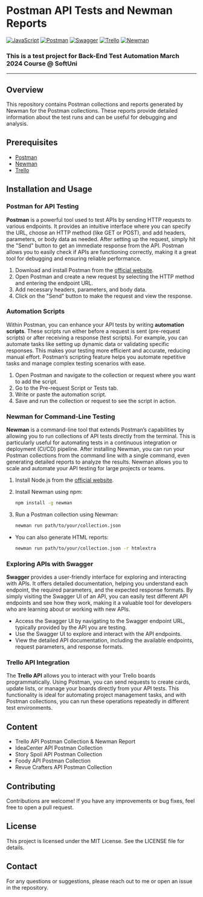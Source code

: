 # Postman API Tests and Newman Reports

[![JavaScript](https://img.shields.io/badge/Made%20with-JavaScript-F7DF1E.svg)](https://developer.mozilla.org/en-US/docs/Web/JavaScript)
[![Postman](https://img.shields.io/badge/tested%20with-Postman-FF6C37.svg)](https://www.postman.com/)
[![Swagger](https://img.shields.io/badge/API-Swagger-85EA2D.svg)](https://swagger.io/)
[![Trello](https://img.shields.io/badge/Project-Trello-0079BF.svg)](https://trello.com/)
[![Newman](https://img.shields.io/badge/tested%20with-Newman-FF6C37.svg)](https://github.com/postmanlabs/newman)

### This is a test project for **Back-End Test Automation** March 2024 Course @ SoftUni

---

## Overview

This repository contains Postman collections and reports generated by Newman for the Postman collections. These reports provide detailed information about the test runs and can be useful for debugging and analysis.

## Prerequisites

- [Postman](https://www.postman.com/downloads/)
- [Newman](https://learning.postman.com/docs/collections/using-newman-cli/installing-running-newman/)
- [Trello](https://api.trello.com)

## Installation and Usage

### Postman for API Testing
**Postman** is a powerful tool used to test APIs by sending HTTP requests to various endpoints. It provides an intuitive interface where you can specify the URL, choose an HTTP method (like GET or POST), and add headers, parameters, or body data as needed. After setting up the request, simply hit the "Send" button to get an immediate response from the API. Postman allows you to easily check if APIs are functioning correctly, making it a great tool for debugging and ensuring reliable performance.

1. Download and install Postman from the [official website](https://www.postman.com/downloads/).
2. Open Postman and create a new request by selecting the HTTP method and entering the endpoint URL.
3. Add necessary headers, parameters, and body data.
4. Click on the "Send" button to make the request and view the response.

### Automation Scripts
Within Postman, you can enhance your API tests by writing **automation scripts**. These scripts run either before a request is sent (pre-request scripts) or after receiving a response (test scripts). For example, you can automate tasks like setting up dynamic data or validating specific responses. This makes your testing more efficient and accurate, reducing manual effort. Postman’s scripting feature helps you automate repetitive tasks and manage complex testing scenarios with ease.

1. Open Postman and navigate to the collection or request where you want to add the script.
2. Go to the Pre-request Script or Tests tab.
3. Write or paste the automation script.
4. Save and run the collection or request to see the script in action.

### Newman for Command-Line Testing
**Newman** is a command-line tool that extends Postman’s capabilities by allowing you to run collections of API tests directly from the terminal. This is particularly useful for automating tests in a continuous integration or deployment (CI/CD) pipeline. After installing Newman, you can run your Postman collections from the command line with a single command, even generating detailed reports to analyze the results. Newman allows you to scale and automate your API testing for large projects or teams.

1. Install Node.js from the [official website](https://nodejs.org/).
2. Install Newman using npm:

   ```sh
   npm install -g newman
   ```
3. Run a Postman collection using Newman:

   ```sh
   newman run path/to/your/collection.json
   ```

- You can also generate HTML reports:

  ```sh
  newman run path/to/your/collection.json -r htmlextra
  ```

### Exploring APIs with Swagger
**Swagger** provides a user-friendly interface for exploring and interacting with APIs. It offers detailed documentation, helping you understand each endpoint, the required parameters, and the expected response formats. By simply visiting the Swagger UI of an API, you can easily test different API endpoints and see how they work, making it a valuable tool for developers who are learning about or working with new APIs.

- Access the Swagger UI by navigating to the Swagger endpoint URL, typically provided by the API you are testing.
- Use the Swagger UI to explore and interact with the API endpoints.
- View the detailed API documentation, including the available endpoints, request parameters, and response formats.

### Trello API Integration
The **Trello API** allows you to interact with your Trello boards programmatically. Using Postman, you can send requests to create cards, update lists, or manage your boards directly from your API tests. This functionality is ideal for automating project management tasks, and with Postman collections, you can run these operations repeatedly in different test environments.

## Content
- Trello API Postman Collection & Newman Report
- IdeaCenter API Postman Collection
- Story Spoil API Postman Collection
- Foody API Postman Collection
- Revue Crafters API Postman Collection

## Contributing
Contributions are welcome! If you have any improvements or bug fixes, feel free to open a pull request.

## License
This project is licensed under the MIT License. See the LICENSE file for details.

## Contact
For any questions or suggestions, please reach out to me or open an issue in the repository.
